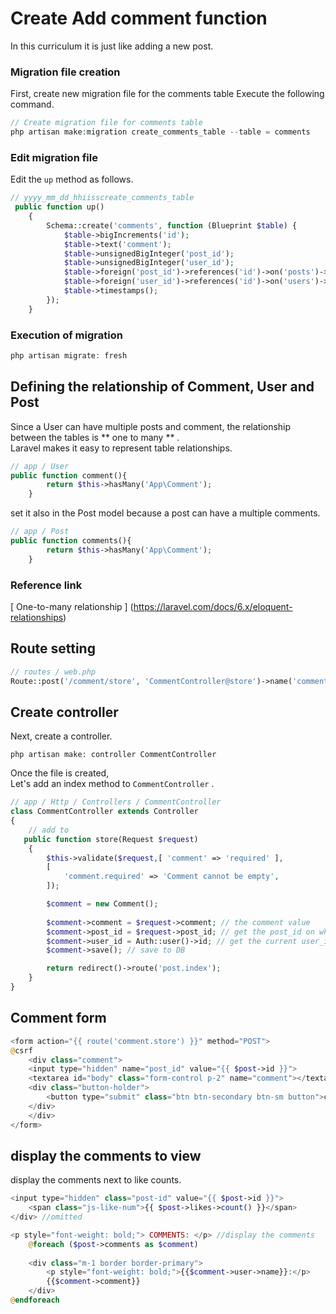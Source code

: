 # Create  Add comment function
In this curriculum it is just like adding a new post.

###  Migration file creation
First, create new migration file for the comments table
Execute the following command.
```php
// Create migration file for comments table
php artisan make:migration create_comments_table --table = comments
```
###  Edit migration file
Edit the `up` method as follows.  

```php
// yyyy_mm_dd_hhiisscreate_comments_table
 public function up()
    {
        Schema::create('comments', function (Blueprint $table) {
            $table->bigIncrements('id');
            $table->text('comment');
            $table->unsignedBigInteger('post_id');
            $table->unsignedBigInteger('user_id');
            $table->foreign('post_id')->references('id')->on('posts')->onDelete('cascade'); // setting up FK refer to posts table
            $table->foreign('user_id')->references('id')->on('users')->onDelete('cascade'); // setting up FK refer to users table 
            $table->timestamps();
        });
    }
```
###  Execution of migration
```php
php artisan migrate: fresh
```

##  Defining the relationship of Comment, User and Post
Since a User can have multiple posts and comment, the relationship between the tables is ** one to many ** .  
Laravel makes it easy to represent table relationships.

```php
// app / User
public function comment(){
        return $this->hasMany('App\Comment');
    }
```
set it also in the Post model because a post can have a multiple comments.
```php
// app / Post
public function comments(){
        return $this->hasMany('App\Comment');
    }
```
###  Reference link
[ One-to-many relationship ] (https://laravel.com/docs/6.x/eloquent-relationships)

##  Route setting
```php
// routes / web.php
Route::post('/comment/store', 'CommentController@store')->name('comment.store');// Save process
```

##  Create controller
Next, create a controller.  

`php artisan make: controller CommentController`

Once the file is created,  
Let's add an index method to `CommentController` . 

```php
// app / Http / Controllers / CommentController
class CommentController extends Controller
{
    // add to
   public function store(Request $request)
    {
        $this->validate($request,[ 'comment' => 'required' ],
        [
            'comment.required' => 'Comment cannot be empty',
        ]);

        $comment = new Comment();
        
        $comment->comment = $request->comment; // the comment value
        $comment->post_id = $request->post_id; // get the post_id on where the user puts the comment
        $comment->user_id = Auth::user()->id; // get the current user_id who log in
        $comment->save(); // save to DB

        return redirect()->route('post.index');
    }
}
```
## Comment form
```php
<form action="{{ route('comment.store') }}" method="POST">
@csrf
    <div class="comment">
    <input type="hidden" name="post_id" value="{{ $post->id }}">
    <textarea id="body" class="form-control p-2" name="comment"></textarea>
    <div class="button-holder">
        <button type="submit" class="btn btn-secondary btn-sm button">comment</button>
    </div>
    </div>
</form>
```

## display the comments to view
display the comments next to like counts.
```php
<input type="hidden" class="post-id" value="{{ $post->id }}">
    <span class="js-like-num">{{ $post->likes->count() }}</span>
</div> //omitted

<p style="font-weight: bold;"> COMMENTS: </p> //display the comments
    @foreach ($post->comments as $comment)
    
    <div class="m-1 border border-primary">
        <p style="font-weight: bold;">{{$comment->user->name}}:</p>
        {{$comment->comment}}
    </div>
@endforeach
```